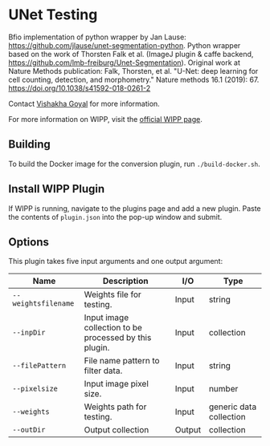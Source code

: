 # UNet Testing

Bfio implementation of python wrapper by Jan Lause: https://github.com/jlause/unet-segmentation-python. Python wrapper based on the work of Thorsten Falk et al. (ImageJ plugin & caffe backend, https://github.com/lmb-freiburg/Unet-Segmentation). Original work at Nature Methods publication: Falk, Thorsten, et al. "U-Net: deep learning for cell counting, detection, and morphometry." Nature methods 16.1 (2019): 67. https://doi.org/10.1038/s41592-018-0261-2

Contact [Vishakha Goyal](mailto:vishakha.goyal@nih.gov) for more information.

For more information on WIPP, visit the [official WIPP page](https://isg.nist.gov/deepzoomweb/software/wipp).

## Building

To build the Docker image for the conversion plugin, run
`./build-docker.sh`.

## Install WIPP Plugin

If WIPP is running, navigate to the plugins page and add a new plugin. Paste the contents of `plugin.json` into the pop-up window and submit.

## Options

This plugin takes five input arguments and one output argument:

| Name          | Description             | I/O    | Type   |
|---------------|-------------------------|--------|--------|
| `--weightsfilename` | Weights file for testing. | Input | string |
| `--inpDir` | Input image collection to be processed by this plugin. | Input | collection |
| `--filePattern` | File name pattern to filter data. | Input | string |
| `--pixelsize` | Input image pixel size. | Input | number |
| `--weights` | Weights path for testing. | Input | generic data collection |
| `--outDir` | Output collection | Output | collection |

